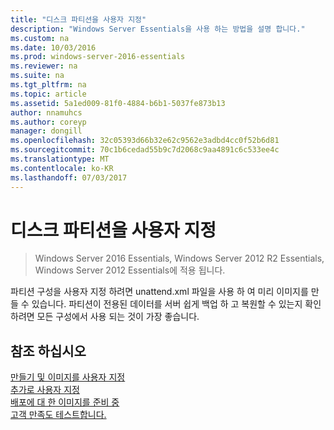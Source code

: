 ```yaml
---
title: "디스크 파티션을 사용자 지정"
description: "Windows Server Essentials을 사용 하는 방법을 설명 합니다."
ms.custom: na
ms.date: 10/03/2016
ms.prod: windows-server-2016-essentials
ms.reviewer: na
ms.suite: na
ms.tgt_pltfrm: na
ms.topic: article
ms.assetid: 5a1ed009-81f0-4884-b6b1-5037fe873b13
author: nnamuhcs
ms.author: coreyp
manager: dongill
ms.openlocfilehash: 32c05393d66b32e62c9562e3adbd4cc0f52b6d81
ms.sourcegitcommit: 70c1b6cedad55b9c7d2068c9aa4891c6c533ee4c
ms.translationtype: MT
ms.contentlocale: ko-KR
ms.lasthandoff: 07/03/2017
---
```

# <a name="customize-disk-partitions"></a>디스크 파티션을 사용자 지정

>Windows Server 2016 Essentials, Windows Server 2012 R2 Essentials, Windows Server 2012 Essentials에 적용 됩니다.

파티션 구성을 사용자 지정 하려면 unattend.xml 파일을 사용 하 여 미리 이미지를 만들 수 있습니다. 파티션이 전용된 데이터를 서버 쉽게 백업 하 고 복원할 수 있는지 확인 하려면 모든 구성에서 사용 되는 것이 가장 좋습니다.  
  
## <a name="see-also"></a>참조 하십시오  
 [만들기 및 이미지를 사용자 지정](Creating-and-Customizing-the-Image.md)   
 [추가로 사용자 지정](Additional-Customizations.md)   
 [배포에 대 한 이미지를 준비 중](Preparing-the-Image-for-Deployment.md)   
 [고객 만족도 테스트합니다.](Testing-the-Customer-Experience.md)